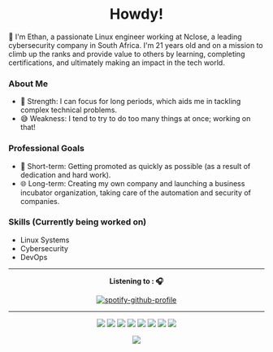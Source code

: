 <p>
  <h1 align="center">Howdy!</h1>
</p>

👋 I'm Ethan, a passionate Linux engineer working at Nclose, a leading cybersecurity company in South Africa. I'm 21 years old and on a mission to climb up the ranks and provide value to others by learning, completing certifications, and ultimately making an impact in the tech world.

### About Me
- 🧠 Strength: I can focus for long periods, which aids me in tackling complex technical problems.
- 😅 Weakness: I tend to try to do too many things at once; working on that!

### Professional Goals
- 🚀 Short-term: Getting promoted as quickly as possible (as a result of dedication and hard work).
- 🌐 Long-term: Creating my own company and launching a business incubator organization, taking care of the automation and security of companies.

### Skills (Currently being worked on)
- Linux Systems
- Cybersecurity
- DevOps

---


<p align="center"><strong>Listening to : 🎧  </strong></p>


<div align="center">

[![spotify-github-profile](https://spotify-github-profile.vercel.app/api/view?uid=31eaxpz5ass3ccpc2g4a2ntezzam&cover_image=true&theme=natemoo-re&show_offline=false&background_color=000000&interchange=false&bar_color=00b3ff&bar_color_cover=false)](https://spotify-github-profile.vercel.app/api/view?uid=31eaxpz5ass3ccpc2g4a2ntezzam&redirect=true)
</div>

---

<p align="center">


<img src="https://img.shields.io/badge/Puppeteer-40B5A4?style=for-the-badge&logo=Puppeteer&logoColor=white">
<img src="https://img.shields.io/badge/Arch_Linux-1793D1?style=for-the-badge&logo=arch-linux&logoColor=white">
<img src="https://img.shields.io/badge/Vagrant-1868F2?style=for-the-badge&logo=Vagrant&logoColor=white">
<img src="https://img.shields.io/badge/Cent%20OS-262577?style=for-the-badge&logo=CentOS&logoColor=white">
<img src="https://img.shields.io/badge/Selenium-43B02A?style=for-the-badge&logo=Selenium&logoColor=white">
<img src="https://img.shields.io/badge/NeoVim-%2357A143.svg?&style=for-the-badge&logo=neovim&logoColor=white">
<img src="https://img.shields.io/badge/Python-FFD43B?style=for-the-badge&logo=python&logoColor=blue">
<img src="https://img.shields.io/badge/Shell_Script-121011?style=for-the-badge&logo=gnu-bash&logoColor=white">

</p>

<p align="center">
  <a href="https://www.linkedin.com/in/ethan-creamer-houghton-70132b206/">
    <img src="https://img.shields.io/badge/LinkedIn-0077B5?style=for-the-badge&logo=linkedin&logoColor=white">
  </a>
</p>

